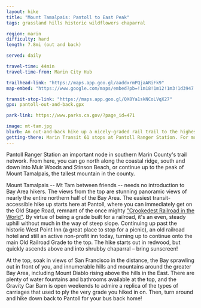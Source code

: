 ```yaml
---
layout: hike
title: "Mount Tamalpais: Pantoll to East Peak"
tags: grassland hills historic wildflowers chaparral

region: marin
difficulty: hard
length: 7.8mi (out and back)

served: daily

travel-time: 44min
travel-time-from: Marin City Hub

trailhead-link: "https://maps.app.goo.gl/aaddxrmPQjaARiFk9"
map-embed: "https://www.google.com/maps/embed?pb=!1m18!1m12!1m3!1d3947.4586876847015!2d-122.60710312352835!3d37.90404410470207!2m3!1f0!2f0!3f0!3m2!1i1024!2i768!4f13.1!3m3!1m2!1s0x808591a022a6a8b7%3A0xa32aaa1499adc315!2sPantoll%20Rd%20%26%20Matt%20Davis%20Trail%2C%20California%2094941!5e1!3m2!1sen!2sus!4v1737066517280!5m2!1sen!2su"

transit-stop-link: "https://maps.app.goo.gl/QX8Ya1skNCoLVqX27"
gpx: pantoll-out-and-back.gpx

park-link: https://www.parks.ca.gov/?page_id=471

image: mt-tam.jpg
blurb: An out-and-back hike up a nicely-graded rail trail to the highest peak in Marin with stunning views of the surrounding mountains and the San Francisco skyline.
getting-there: Marin Transit 61 stops at Pantoll Ranger Station. For more information on catching Route 61 from San Francisco or the East Bay, see the <a href="/marin/getting-to-marin">Getting to Marin guide »</a>
---
```


Pantoll Ranger Station an important node in southern Marin County's trail network. From here, you can go north along the coastal ridge, south and down into Muir Woods and Stinson Beach, or continue up to the peak of Mount Tamalpais, the tallest mountain in the county.

Mount Tamalpais -- Mt Tam between friends -- needs no introduction to Bay Area hikers. The views from the top are stunning panoramic views of nearly the entire northern half of the Bay Area. The easiest transit-accessible hike up starts here at Pantoll, where you can immediately get on the Old Stage Road, remnant of the once mighty ["Crookedest Railroad in the World"](https://www.friendsofmttam.org/railroad/history.html). By virtue of being a grade built for a railroad, it's an even, steady uphill without much in the way of steep slope. Continuing up past the historic West Point Inn (a great place to stop for a picnic), an old railroad hotel and still an active non-profit inn today, turning up to continue onto the main Old Railroad Grade to the top. The hike starts out in redwood, but quickly ascends above and into shrubby chaparral – bring sunscreen!

At the top, soak in views of San Francisco in the distance, the Bay sprawling out in front of you, and innumerable hills and mountains around the greater Bay Area, including Mount Diablo rising above the hills in the East. There are plenty of water fountains and bathrooms available at the top, and the Gravity Car Barn is open weekends to admire a replica of the types of carriages that used to ply the very grade you hiked in on. Then, turn around and hike down back to Pantoll for your bus back home!